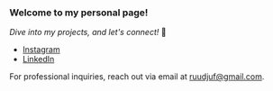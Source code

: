### Welcome to my personal page!
_Dive into my projects, and let's connect!_ 🤝


- [Instagram](https://www.instagram.com/rudy_j3/)
- [LinkedIn](https://www.linkedin.com/in/r-j3/)

For professional inquiries, reach out via email at [ruudjuf@gmail.com](mailto:ruudjuf@gmail.com). 
